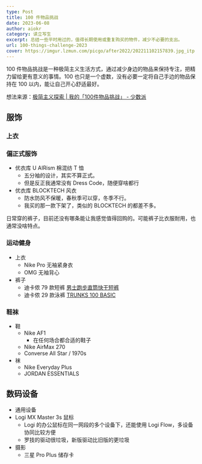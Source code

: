```yaml
---
type: Post
title: 100 件物品挑战
date: 2023-06-08
author: aiokr
category: 读立写生
excerpt: 总结一些平时用过的，值得长期使用或重复购买的物件，减少不必要的支出。
url: 100-things-challenge-2023
cover: https://imgur.lzmun.com/picgo/after2022/202211102157839.jpg_itp
---
```


100 件物品挑战是一种极简主义生活方式，通过减少身边的物品来保持专注，把精力留给更有意义的事情。100 也只是一个虚数，没有必要一定将自己手边的物品保持在 100 以内，能让自己开心舒适最好。

想法来源：[极简主义探索 | 我的「100件物品挑战」 - 少数派](https://sspai.com/post/38222)

## 服饰
### 上衣

### 偏正式服饰

- 优衣库 U AIRism 棉混纺 T 恤
  - 五分袖的设计，其实不算正式。
  - 但是反正我通常没有 Dress Code，随便穿啥都行
- 优衣库 BLOCKTECH 风衣
  - 防水防风不保暖，春秋季可以穿，冬季不行。
  - 我买的那一款下架了，类似的 BLOCKTECH 的都差不多。

日常穿的裤子，目前还没有哪条能让我感觉值得回购的。可能裤子比衣服耐用，也通常没啥特点。

### 运动健身

- 上衣
  - Nike Pro 无袖紧身衣
  - OMG 无袖背心
- 裤子
  - 迪卡侬 79 款短裤 [男士跑步直筒快干短裤](https://www.decathlon.com.cn/zh/p/dry-men-s-running-breathable-shorts/_/R-p-333374/)
  - 迪卡侬 29 款泳裤 [TRUNKS 100 BASIC](https://www.decathlon.com.cn/zh/p/100-men-s-swimming-briefs-basic-grey/)

### 鞋袜

- 鞋
  - Nike AF1
    - 在任何场合都合适的鞋子
  - Nike AirMax 270
  - Converse All Star / 1970s
- 袜
  - Nike Everyday Plus
  - JORDAN ESSENTIALS

## 数码设备

- 通用设备 
 - Logi MX Master 3s 鼠标
    - Logi 的办公鼠标在同一网段的多个设备下，还能使用 Logi Flow，多设备协同比较方便
    - 罗技的驱动很垃圾，新版驱动比旧版的更垃圾
- 摄影
  - 三星 Pro Plus 储存卡
